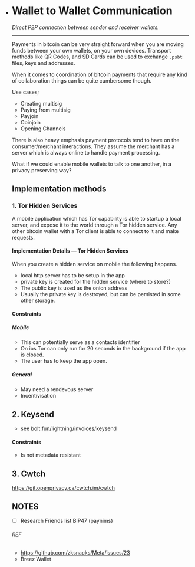 - # Wallet to Wallet Communication

  *Direct P2P connection between sender and receiver wallets.*

  ---

  Payments in bitcoin can be very straight forward when you are moving funds between your own wallets, on your own devices. Transport methods like QR Codes, and SD Cards can be used to exchange `.psbt` files, keys and addresses.

  When it comes to coordination of bitcoin payments that require any kind of collaboration things can be quite cumbersome though.

  Use cases;

  - Creating multisig
  - Paying from multisig
  - Payjoin
  - Coinjoin
  - Opening Channels

  There is also heavy emphasis payment protocols tend to have on the consumer/merchant interactions. They assume the merchant has a server which is always online to handle payment processing.

  What if we could enable mobile wallets to talk to one another, in a privacy preserving way?

  ## Implementation methods

  ### 1. Tor Hidden Services

  A mobile application which has Tor capability is able to startup a local server, and expose it to the world through a Tor hidden service. Any other bitcoin wallet with a Tor client is able to connect to it and make requests.

  #### Implementation Details — Tor Hidden Services

  When you create a hidden service on mobile the following happens.

  - local http server has to be setup in the app
  - private key is created for the hidden service (where to store?)
  - The public key is used as the onion address
  - Usually the private key is destroyed, but can be persisted in some other storage.

  #### Constraints

  ##### Mobile

  - This can potentially serve as a contacts identifier
  - On ios Tor can only run for 20 seconds in the background if the app is closed.
  - The user has to keep the app open.

  ##### General

  - May need a rendevous server
  - Incentivisation

  

  ## 2. Keysend

  - see bolt.fun/lightning/invoices/keysend

  #### Constraints

  - Is not metadata resistant

  

  ## 3. Cwtch

  https://git.openprivacy.ca/cwtch.im/cwtch

  

  ## NOTES

  - [ ] Research Friends list BIP47 (paynims)

  ###### REF

  - https://github.com/zksnacks/Meta/issues/23
  - Breez Wallet

  
